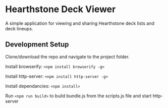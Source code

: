 Hearthstone Deck Viewer
=======================

A simple application for viewing and sharing Hearthstone deck lists and deck lineups.

Development Setup
-----------------
Clone/download the repo and navigate to the project folder.

Install browserify: `<npm install browserify -g>`

Install http-server: `<npm install http-server -g>`

Install dependancies: `<npm install>`

Run `<npm run build>` to build bundle.js from the scripts.js file and start http-server